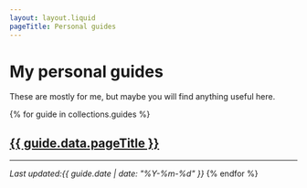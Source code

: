 ```yaml
---
layout: layout.liquid
pageTitle: Personal guides
---
```


# My personal guides

These are mostly for me, but maybe you will find anything useful here.

{% for guide in collections.guides %}
<h2><a href="{{ guide.url }}">{{ guide.data.pageTitle }}</a></h2>
<hr>
<em>Last updated:{{ guide.date | date: "%Y-%m-%d" }}</em>
{% endfor %}